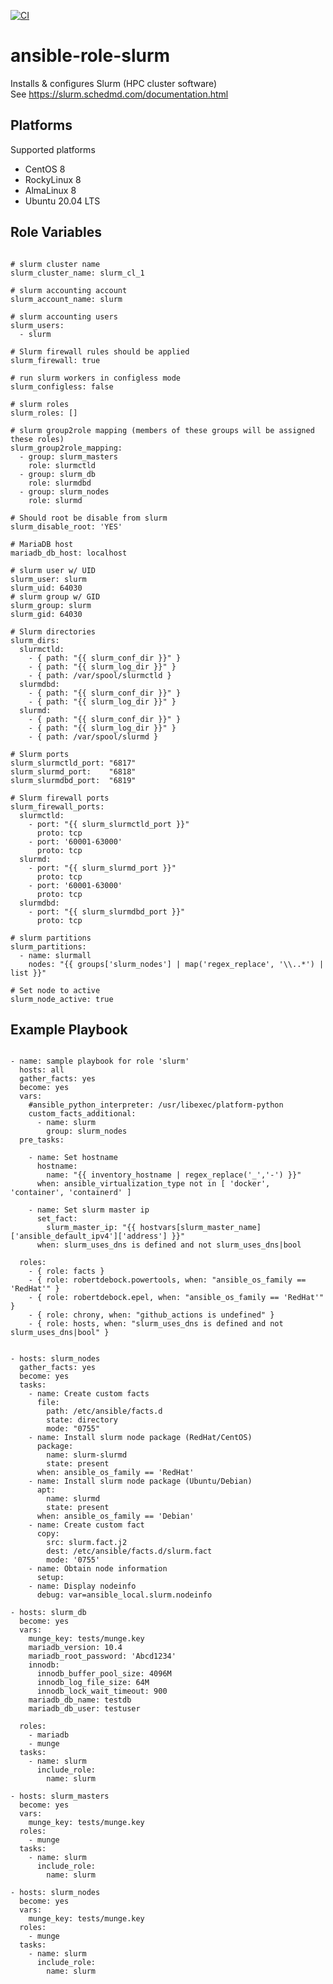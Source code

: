 [![CI](https://github.com/de-it-krachten/ansible-role-slurm/workflows/CI/badge.svg?event=push)](https://github.com/de-it-krachten/ansible-role-slurm/actions?query=workflow%3ACI)


# ansible-role-slurm

Installs & configures Slurm (HPC cluster software)<br>
See https://slurm.schedmd.com/documentation.html 


Platforms
--------------

Supported platforms

- CentOS 8
- RockyLinux 8
- AlmaLinux 8
- Ubuntu 20.04 LTS



Role Variables
--------------
<pre><code>
# slurm cluster name
slurm_cluster_name: slurm_cl_1

# slurm accounting account
slurm_account_name: slurm

# slurm accounting users
slurm_users:
  - slurm

# Slurm firewall rules should be applied
slurm_firewall: true

# run slurm workers in configless mode
slurm_configless: false

# slurm roles
slurm_roles: []

# slurm group2role mapping (members of these groups will be assigned these roles)
slurm_group2role_mapping:
  - group: slurm_masters
    role: slurmctld
  - group: slurm_db
    role: slurmdbd
  - group: slurm_nodes
    role: slurmd

# Should root be disable from slurm
slurm_disable_root: 'YES'

# MariaDB host
mariadb_db_host: localhost

# slurm user w/ UID
slurm_user: slurm
slurm_uid: 64030
# slurm group w/ GID
slurm_group: slurm
slurm_gid: 64030

# Slurm directories
slurm_dirs:
  slurmctld:
    - { path: "{{ slurm_conf_dir }}" }
    - { path: "{{ slurm_log_dir }}" }
    - { path: /var/spool/slurmctld }
  slurmdbd:
    - { path: "{{ slurm_conf_dir }}" }
    - { path: "{{ slurm_log_dir }}" }
  slurmd:
    - { path: "{{ slurm_conf_dir }}" }
    - { path: "{{ slurm_log_dir }}" }
    - { path: /var/spool/slurmd }

# Slurm ports
slurm_slurmctld_port: "6817"
slurm_slurmd_port:    "6818"
slurm_slurmdbd_port:  "6819"

# Slurm firewall ports
slurm_firewall_ports:
  slurmctld:
    - port: "{{ slurm_slurmctld_port }}"
      proto: tcp
    - port: '60001-63000'
      proto: tcp
  slurmd:
    - port: "{{ slurm_slurmd_port }}"
      proto: tcp
    - port: '60001-63000'
      proto: tcp
  slurmdbd:
    - port: "{{ slurm_slurmdbd_port }}"
      proto: tcp

# slurm partitions
slurm_partitions:
  - name: slurmall
    nodes: "{{ groups['slurm_nodes'] | map('regex_replace', '\\..*') | list }}"

# Set node to active
slurm_node_active: true
</pre></code>


Example Playbook
----------------

<pre><code>
- name: sample playbook for role 'slurm'
  hosts: all
  gather_facts: yes
  become: yes
  vars:
    #ansible_python_interpreter: /usr/libexec/platform-python
    custom_facts_additional:
      - name: slurm
        group: slurm_nodes
  pre_tasks:

    - name: Set hostname
      hostname:
        name: "{{ inventory_hostname | regex_replace('_','-') }}"
      when: ansible_virtualization_type not in [ 'docker', 'container', 'containerd' ]

    - name: Set slurm master ip
      set_fact:
        slurm_master_ip: "{{ hostvars[slurm_master_name]['ansible_default_ipv4']['address'] }}"
      when: slurm_uses_dns is defined and not slurm_uses_dns|bool

  roles:
    - { role: facts }
    - { role: robertdebock.powertools, when: "ansible_os_family == 'RedHat'" }
    - { role: robertdebock.epel, when: "ansible_os_family == 'RedHat'" }
    - { role: chrony, when: "github_actions is undefined" }
    - { role: hosts, when: "slurm_uses_dns is defined and not slurm_uses_dns|bool" }


- hosts: slurm_nodes
  gather_facts: yes
  become: yes
  tasks:
    - name: Create custom facts
      file:
        path: /etc/ansible/facts.d
        state: directory
        mode: "0755"
    - name: Install slurm node package (RedHat/CentOS)
      package:
        name: slurm-slurmd
        state: present
      when: ansible_os_family == 'RedHat'
    - name: Install slurm node package (Ubuntu/Debian)
      apt:
        name: slurmd
        state: present
      when: ansible_os_family == 'Debian'
    - name: Create custom fact
      copy:
        src: slurm.fact.j2
        dest: /etc/ansible/facts.d/slurm.fact
        mode: '0755'
    - name: Obtain node information
      setup:
    - name: Display nodeinfo
      debug: var=ansible_local.slurm.nodeinfo

- hosts: slurm_db
  become: yes
  vars:
    munge_key: tests/munge.key
    mariadb_version: 10.4
    mariadb_root_password: 'Abcd1234'
    innodb:
      innodb_buffer_pool_size: 4096M
      innodb_log_file_size: 64M
      innodb_lock_wait_timeout: 900
    mariadb_db_name: testdb
    mariadb_db_user: testuser

  roles:
    - mariadb
    - munge
  tasks:
    - name: slurm
      include_role:
        name: slurm

- hosts: slurm_masters
  become: yes
  vars:
    munge_key: tests/munge.key
  roles:
    - munge
  tasks:
    - name: slurm
      include_role:
        name: slurm

- hosts: slurm_nodes
  become: yes
  vars:
    munge_key: tests/munge.key
  roles:
    - munge
  tasks:
    - name: slurm
      include_role:
        name: slurm
</pre></code>
